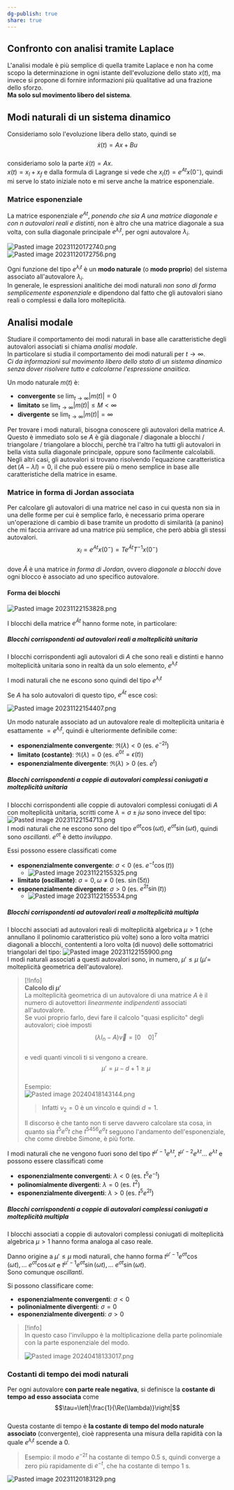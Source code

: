 ```yaml
---  
dg-publish: true  
share: true  
---  
```

## Confronto con analisi tramite Laplace  
L'analisi modale è più semplice di quella tramite Laplace e non ha come scopo la determinazione in ogni istante dell'evoluzione dello stato $x(t)$,  ma invece si propone di fornire informazioni più qualitative ad una frazione dello sforzo.  
**Ma solo sul movimento libero del sistema**.  
## Modi naturali di un sistema dinamico  
Consideriamo solo l'evoluzione libera dello stato, quindi se $$\dot{x}(t)=Ax+Bu$$  
consideriamo solo la parte $\dot{x}(t)=Ax$.   
$x(t)=x_l+x_f$ e dalla formula di Lagrange si vede che $x_l(t)=e^{At}x(0^-)$, quindi mi serve lo stato iniziale noto e mi serve anche la matrice esponenziale.   
### Matrice esponenziale  
La matrice esponenziale $e^{At}$, *ponendo che sia $A$ una matrice diagonale e con $n$ autovalori reali e distinti*, non è altro che una matrice diagonale a sua volta, con sulla diagonale principale $e^{\lambda_it}$, per ogni autovalore $\lambda_i$.  
  
![Pasted image 20231120172740.png](./img/Pasted%20image%2020231120172740.png)  
![Pasted image 20231120172756.png](./img/Pasted%20image%2020231120172756.png)  
  
Ogni funzione del tipo $e^{\lambda_i t}$ è un **modo naturale** (o **modo proprio**) del sistema associato all'autovalore $\lambda_i$.  
In generale, le espressioni analitiche dei modi naturali *non sono di forma semplicemente esponenziale* e dipendono dal fatto che gli autovalori siano reali o complessi e dalla loro molteplicità.  
## Analisi modale  
Studiare il comportamento dei modi naturali in base alle caratteristiche degli autovalori associati si chiama *analisi modale*.  
In particolare si studia il comportamento dei modi naturali per $t\to\infty$.   
*Ci da informazioni sul movimento libero dello stato di un sistema dinamico senza dover risolvere tutto e calcolarne l'espressione anaiitica*.  
  
Un modo naturale $m(t)$ è:  
- **convergente** se $\lim_{t\to\infty}|m(t)|=0$  
- **limitato** se $\lim_{t\to\infty}|m(t)|\le M<\infty$  
- **divergente** se $\lim_{t\to\infty}|m(t)|=\infty$  
  
Per trovare i modi naturali, bisogna conoscere gli autovalori della matrice $A$. Questo è immediato solo se $A$ è già diagonale / diagonale a blocchi / triangolare / triangolare a blocchi, perchè tra l'altro ha tutti gli autovalori in bella vista sulla diagonale principale, oppure sono facilmente calcolabili.  
Negli altri casi, gli autovalori si trovano risolvendo l'equazione caratteristica $\det(A - \lambda I) = 0$, il che può essere più o meno semplice in base alle caratteristiche della matrice in esame.   
### Matrice in forma di Jordan associata  
Per calcolare gli autovalori di una matrice nel caso in cui questa non sia in una delle forme per cui è semplice farlo, è necessario prima operare un'operazione di cambio di base tramite un prodotto di similarità (a panino) che mi faccia arrivare ad una matrice più semplice, che però abbia gli stessi autovalori.  
$$x_l=e^{At}x(0^-)=Te^{\tilde{A}t}T^{-1}x(0^-)$$  
dove $\tilde{A}$ è una matrice *in forma di Jordan*, ovvero *diagonale a blocchi* dove ogni blocco è associato ad uno specifico autovalore.  
#### Forma dei blocchi  
![Pasted image 20231122153828.png](./img/Pasted%20image%2020231122153828.png)  
  
I blocchi della matrice $e^{\tilde{A}t}$ hanno forme note, in particolare:  
##### Blocchi corrispondenti ad autovalori reali a molteplicità unitaria  
I blocchi corrispondenti agli autovalori di $A$ che sono reali e distinti e hanno molteplicità unitaria sono in realtà da un solo elemento, $e^{\lambda_i t}$  
  
I modi naturali che ne escono sono quindi del tipo $e^{\lambda_i t}$  
  
Se $A$ ha solo autovalori di questo tipo, $e^{\tilde{A}t}$ esce così:   
  
![Pasted image 20231122154407.png](./img/Pasted%20image%2020231122154407.png)  
  
Un modo naturale associato ad un autovalore reale di molteplicità unitaria è esattamente $=e^{\lambda_i t}$, quindi è ulteriormente definibile come:  
- **esponenzialmente convergente**: $\Re(\lambda)<0$ (es. $e^{-2t}$)  
- **limitato (costante)**: $\Re(\lambda)=0$ (es. $e^{0t}=\epsilon(t)$)  
- **esponenzialmente divergente**: $\Re(\lambda)>0$ (es. $e^{t}$)   
##### Blocchi corrispondenti a coppie di autovalori complessi coniugati a molteplicità unitaria  
I blocchi corrispondenti alle coppie di autovalori complessi coniugati di $A$ con molteplicità unitaria, scritti come $\lambda=\sigma\pm j\omega$ sono invece del tipo: ![Pasted image 20231122154713.png](./img/Pasted%20image%2020231122154713.png)  
I modi naturali che ne escono sono del tipo $e^{\sigma t}\cos(\omega t)$, $e^{\sigma t}\sin(\omega t)$, quindi sono *oscillanti*. $e^{\sigma t}$ è detto *inviluppo*.  
  
Essi possono essere classificati come  
- **esponenzialmente convergente**: $\sigma<0$ (es. $e^{-t}\cos(t$))  
	- ![Pasted image 20231122155325.png](./img/Pasted%20image%2020231122155325.png)  
- **limitato (oscillante)**: $\sigma=0, \omega\ne0$ (es. $\sin(5t$))  
- **esponenzialmente divergente**: $\sigma>0$ (es. $e^{2t}\sin(t$))  
	- ![Pasted image 20231122155534.png](./img/Pasted%20image%2020231122155534.png)  
##### Blocchi corrispondenti ad autovalori reali a molteplicità multipla  
I blocchi associati ad autovalori reali di molteplicità algebrica $\mu>1$ (che annullano il polinomio caratteristico più volte) sono a loro volta matrici diagonali a blocchi, contententi a loro volta (di nuovo) delle sottomatrici triangolari del tipo: ![Pasted image 20231122155900.png](./img/Pasted%20image%2020231122155900.png)  
I modi naturali associati a questi autovalori sono, in numero, $\mu'\le\mu$ ($\mu'=$ molteplicità geometrica dell'autovalore).  
  
>[!Info]  
>**Calcolo di $\mu'$**  
>La molteplicità geometrica di un autovalore di una matrice $A$ è il numero di autovettori *linearmente indipendenti* associati all'autovalore.  
>Se vuoi proprio farlo, devi fare il calcolo "quasi esplicito" degli autovalori; cioè imposti   
>$$(\lambda I_n-A)\vec{v}=[0\quad0]^T$$  
> e vedi quanti vincoli ti si vengono a creare.  
>$$\mu'=\mu-d+1\ge\mu$$  
>Esempio:   
>![Pasted image 20240418143144.png](./img/Pasted%20image%2020240418143144.png)  
>>Infatti $v_2=0$ è un vincolo e quindi $d=1$.  
>  
>Il discorso è che tanto non ti serve davvero calcolare sta cosa, in quanto sia $t^5e^{\sigma}t$ che $t^{5456}e^{\sigma}t$ seguono l'andamento dell'esponenziale, che come direbbe Simone, è più forte.  
   
I modi naturali che ne vengono fuori sono del tipo $t^{\mu'-1}{e^{\lambda t}},\ t^{\mu'-2}{e^{\lambda t}}...\ {e^{\lambda t}}$ e possono essere classificati come  
- **esponenzialmente convergenti**: $\lambda<0$ (es. $t^5e^{-t}$)  
- **polinomialmente divergenti**: $\lambda=0$ (es. $t^2$)  
- **esponenzialmente divergenti**: $\lambda>0$ (es. $t^5e^{2t}$)  
##### Blocchi corrispondenti a coppie di autovalori complessi coniugati a molteplicità multipla  
I blocchi associati a coppie di autovalori complessi coniugati di molteplicità algebrica $\mu>1$ hanno forma analoga al caso reale.  
  
Danno origine a $\mu'\le\mu$ modi naturali, che hanno forma $t^{\mu'-1}e^{\sigma t}\cos(\omega t),...\ e^{\sigma t}\cos{\omega t}$ e $t^{\mu'-1}e^{\sigma t}\sin(\omega t),...\ e^{\sigma t}\sin(\omega t)$.  
Sono comunque *oscillanti*.  
  
Si possono classificare come:  
- **esponenzialmente convergenti**: $\sigma<0$  
- **polinonialmente divergenti**: $\sigma=0$  
- **esponenzialmente divergenti**: $\sigma>0$  
  
>[!info]  
>In questo caso l'inviluppo è la moltiplicazione della parte polinomiale con la parte esponenziale del modo.  
>  
>![Pasted image 20240418133017.png](./img/Pasted%20image%2020240418133017.png)  
### Costanti di tempo dei modi naturali  
Per ogni autovalore **con parte reale negativa**, si definisce la **costante di tempo ad esso associata** come   
$$\tau=\left|\frac{1}{\Re(\lambda)}\right|$$  
Questa costante di tempo è **la costante di tempo del modo naturale associato** (convergente), cioè rappresenta una misura della rapidità con la quale $e^{\lambda_i t}$ scende a $0$.   
>Esempio: il modo $e^{-2t}$ ha costante di tempo $0.5$ s, quindi converge a zero più rapidamente di $e^{-t}$, che ha costante di tempo $1$ s.  
  
![Pasted image 20231120183129.png](./img/Pasted%20image%2020231120183129.png)
